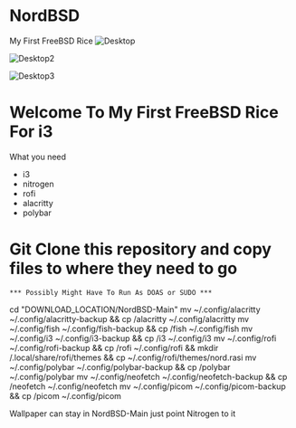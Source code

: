 # NordBSD
My First FreeBSD Rice
![Desktop](https://user-images.githubusercontent.com/89696594/189009334-3c6567dd-4e4d-4f6d-8939-b1c770170936.png)

![Desktop2](https://user-images.githubusercontent.com/89696594/189009353-09645382-55a1-475e-b307-13ca705236c5.png)

![Desktop3](https://user-images.githubusercontent.com/89696594/189009363-3000921c-bda3-4614-9e29-c12a3066c380.png)

# Welcome To My First FreeBSD Rice For i3
    
 What you need
   * i3
   * nitrogen
   * rofi
   * alacritty
   * polybar
 
 # Git Clone this repository and copy files to where they need to go
    *** Possibly Might Have To Run As DOAS or SUDO ***
 cd "DOWNLOAD_LOCATION/NordBSD-Main"
 mv ~/.config/alacritty ~/.config/alacritty-backup && cp /alacritty ~/.config/alacritty
 mv ~/.config/fish ~/.config/fish-backup && cp /fish ~/.config/fish
 mv ~/.config/i3 ~/.config/i3-backup && cp /i3 ~/.config/i3
 mv ~/.config/rofi ~/.config/rofi-backup && cp /rofi ~/.config/rofi && mkdir /.local/share/rofi/themes && cp ~/.config/rofi/themes/nord.rasi
 mv ~/.config/polybar ~/.config/polybar-backup && cp /polybar ~/.config/polybar
 mv ~/.config/neofetch ~/.config/neofetch-backup && cp /neofetch ~/.config/neofetch
 mv ~/.config/picom ~/.config/picom-backup && cp /picom ~/.config/picom
 
 Wallpaper can stay in NordBSD-Main just point Nitrogen to it 
 
 
 
 

